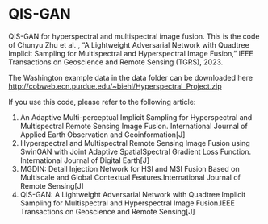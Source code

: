 # QIS-GAN
QIS-GAN for hyperspectral and multispectral image fusion.
This is the code of Chunyu Zhu et al. , “A Lightweight Adversarial Network with Quadtree Implicit Sampling for Multispectral and Hyperspectral Image Fusion,”  IEEE Transactions on Geoscience and Remote Sensing (TGRS), 2023.

The Washington example data in the data folder can be downloaded here http://cobweb.ecn.purdue.edu/~biehl/Hyperspectral_Project.zip


If you use this code, please refer to the following article:
1. An Adaptive Multi-perceptual Implicit Sampling for Hyperspectral and Multispectral Remote Sensing Image Fusion. International Journal of Applied Earth Observation and Geoinformation[J]
2. Hyperspectral and Multispectral Remote Sensing Image Fusion using SwinGAN with Joint Adaptive SpatialSpectral Gradient Loss Function. International Journal of Digital Earth[J]
3. MGDIN: Detail Injection Network for HSI and MSI Fusion Based on Multiscale and Global Contextual Features.International Journal of Remote Sensing[J]
4. QIS-GAN: A Lightweight Adversarial Network with Quadtree Implicit Sampling for Multispectral and Hyperspectral Image Fusion.IEEE Transactions on Geoscience and Remote Sensing[J]
 

